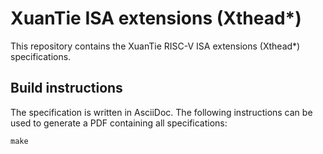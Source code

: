 # XuanTie ISA extensions (Xthead*)

This repository contains the XuanTie RISC-V ISA extensions (Xthead*) specifications.

## Build instructions

The specification is written in AsciiDoc.
The following instructions can be used to generate a PDF containing
all specifications:

```
make
```
